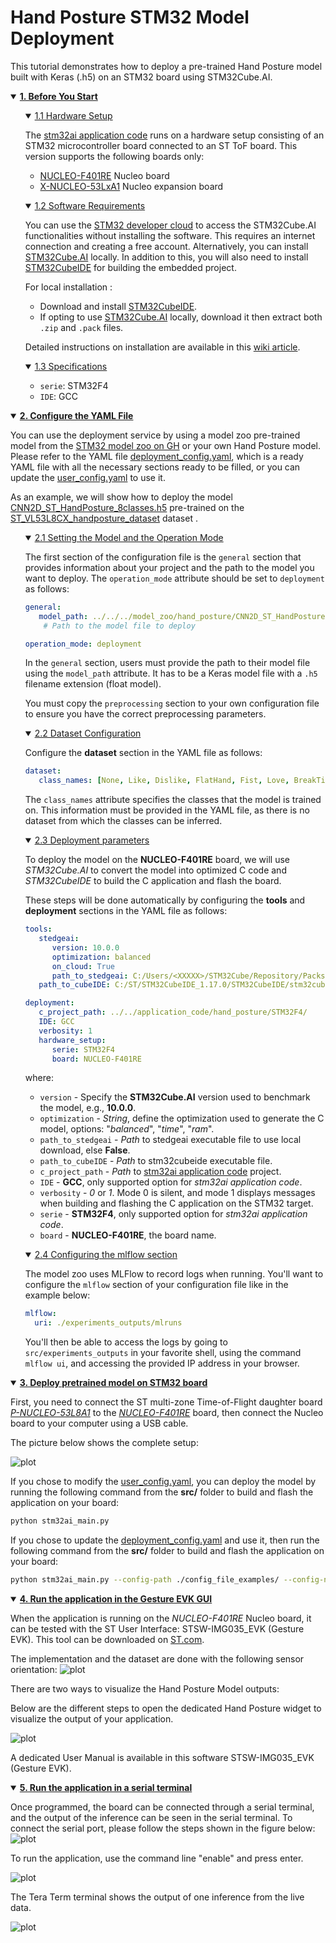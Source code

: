 # Hand Posture STM32 Model Deployment

This tutorial demonstrates how to deploy a pre-trained Hand Posture model built with Keras (.h5) on an STM32 board using STM32Cube.AI.


<details open><summary><a href="#1"><b>1. Before You Start</b></a></summary><a id="1"></a>
<ul><details open><summary><a href="#1-1">1.1 Hardware Setup</a></summary><a id="1-1"></a>

The [stm32ai application code](../../application_code/hand_posture/STM32F4/README.md) runs on a hardware setup consisting of an STM32 microcontroller board connected to an ST ToF board. This version supports the following boards only:

- [NUCLEO-F401RE](https://www.st.com/en/evaluation-tools/nucleo-f401re.html) Nucleo board
- [X-NUCLEO-53LxA1](https://www.st.com/en/ecosystems/x-nucleo-53l8a1.html) Nucleo expansion board

</details></ul>
<ul><details open><summary><a href="#1-2">1.2 Software Requirements</a></summary><a id="1-2"></a>

You can use the [STM32 developer cloud](https://stedgeai-dc.st.com/home) to access the STM32Cube.AI functionalities without installing the software. This requires an internet connection and creating a free account. Alternatively, you can install [STM32Cube.AI](https://www.st.com/en/embedded-software/x-cube-ai.html) locally. In addition to this, you will also need to install [STM32CubeIDE](https://www.st.com/en/development-tools/stm32cubeide.html) for building the embedded project.

For local installation :

- Download and install [STM32CubeIDE](https://www.st.com/en/development-tools/stm32cubeide.html).
- If opting to use [STM32Cube.AI](https://www.st.com/en/embedded-software/x-cube-ai.html) locally, download it then extract both `.zip` and `.pack` files.

Detailed instructions on installation are available in this [wiki article](https://wiki.st.com/stm32mcu/index.php?title=AI:How_to_install_STM32_model_zoo).

</details></ul>
<ul><details open><summary><a href="#1-3">1.3 Specifications</a></summary><a id="1-3"></a>

- `serie`: STM32F4
- `IDE`: GCC

</details></ul>
</details>
<details open><summary><a href="#2"><b>2. Configure the YAML File</b></a></summary><a id="2"></a>

You can use the deployment service by using a model zoo pre-trained model from the [STM32 model zoo on GH](../pretrained_models/README.md) or your own Hand Posture model. Please refer to the YAML file [deployment_config.yaml](../src/config_file_examples/deployment_config.yaml), which is a ready YAML file with all the necessary sections ready to be filled, or you can update the [user_config.yaml](../src/user_config.yaml) to use it.

As an example, we will show how to deploy the model [CNN2D_ST_HandPosture_8classes.h5](https://github.com/STMicroelectronics/stm32ai-modelzoo/hand_posture/CNN2D_ST_HandPosture/ST_pretrainedmodel_custom_dataset/ST_VL53L8CX_handposture_dataset/CNN2D_ST_HandPosture_8classes/) pre-trained on the [ST_VL53L8CX_handposture_dataset](../datasets/) dataset .

<ul><details open><summary><a href="#2-1">2.1 Setting the Model and the Operation Mode</a></summary><a id="2-1"></a>

The first section of the configuration file is the `general` section that provides information about your project and the path to the model you want to deploy. The `operation_mode` attribute should be set to `deployment` as follows:

```yaml
general:
   model_path: ../../../model_zoo/hand_posture/CNN2D_ST_HandPosture/ST_pretrainedmodel_custom_dataset/ST_VL53L8CX_handposture_dataset/CNN2D_ST_HandPosture_8classes/CNN2D_ST_HandPosture_8classes.h5
    # Path to the model file to deploy

operation_mode: deployment
```

In the `general` section, users must provide the path to their model file using the `model_path` attribute. It has to be a Keras model file with a `.h5` filename extension (float model).

You must copy the `preprocessing` section to your own configuration file to ensure you have the correct preprocessing parameters.

</details></ul>
<ul><details open><summary><a href="#2-2">2.2 Dataset Configuration</a></summary><a id="2-2"></a>

Configure the **dataset** section in the YAML file as follows:

```yaml
dataset:
   class_names: [None, Like, Dislike, FlatHand, Fist, Love, BreakTime, CrossHands]
```
The `class_names` attribute specifies the classes that the model is trained on. This information must be provided in the YAML file, as there is no dataset from which the classes can be inferred.

</details></ul>
<ul><details open><summary><a href="#2-3">2.3 Deployment parameters</a></summary><a id="2-3"></a>

To deploy the model on the **NUCLEO-F401RE** board, we will use *STM32Cube.AI* to convert the model into optimized C code and *STM32CubeIDE* to build the C application and flash the board.

These steps will be done automatically by configuring the **tools** and **deployment** sections in the YAML file as follows:

```yaml
tools:
   stedgeai:
      version: 10.0.0
      optimization: balanced
      on_cloud: True
      path_to_stedgeai: C:/Users/<XXXXX>/STM32Cube/Repository/Packs/STMicroelectronics/X-CUBE-AI/<*.*.*>/Utilities/windows/stedgeai.exe
   path_to_cubeIDE: C:/ST/STM32CubeIDE_1.17.0/STM32CubeIDE/stm32cubeide.exe

deployment:
   c_project_path: ../../application_code/hand_posture/STM32F4/
   IDE: GCC
   verbosity: 1
   hardware_setup:
      serie: STM32F4
      board: NUCLEO-F401RE
```

where:
- `version` - Specify the **STM32Cube.AI** version used to benchmark the model, e.g., **10.0.0**.
- `optimization` - *String*, define the optimization used to generate the C model, options: "*balanced*", "*time*", "*ram*".
- `path_to_stedgeai` - *Path* to stedgeai executable file to use local download, else **False**.
- `path_to_cubeIDE` - *Path* to stm32cubeide executable file.
- `c_project_path` - *Path* to [stm32ai application code](../../application_code/hand_posture/STM32F4/README.md) project.
- `IDE` - **GCC**, only supported option for *stm32ai application code*.
- `verbosity` - *0* or *1*. Mode 0 is silent, and mode 1 displays messages when building and flashing the C application on the STM32 target.
- `serie` - **STM32F4**, only supported option for *stm32ai application code*.
- `board` - **NUCLEO-F401RE**, the board name.

</details></ul>
<ul><details open><summary><a href="#2-4">2.4 Configuring the mlflow section</a></summary><a id="2-4"></a>

The model zoo uses MLFlow to record logs when running. You'll want to configure the `mlflow` section of your configuration file like in the example below:

```yaml
mlflow:
  uri: ./experiments_outputs/mlruns
```

You'll then be able to access the logs by going to `src/experiments_outputs` in your favorite shell, using the command `mlflow ui`, and accessing the provided IP address in your browser.

</details></ul>
</details>
<details open><summary><a href="#3"><b>3. Deploy pretrained model on STM32 board</b></a></summary><a id="3"></a>

First, you need to connect the ST multi-zone Time-of-Flight daughter board [*P-NUCLEO-53L8A1*](https://www.st.com/en/ecosystems/p-nucleo-53l8a1) to the [*NUCLEO-F401RE*](https://www.st.com/en/evaluation-tools/nucleo-f401re) board, then connect the Nucleo board to your computer using a USB cable.

The picture below shows the complete setup:

![plot](doc/img/hardware_setup.JPG)

If you chose to modify the [user_config.yaml](../src/user_config.yaml), you can deploy the model by running the following command from the **src/** folder to build and flash the application on your board:

```bash
python stm32ai_main.py 
```

If you chose to update the [deployment_config.yaml](../src/config_file_examples/deployment_config.yaml) and use it, then run the following command from the **src/** folder to build and flash the application on your board:

```bash
python stm32ai_main.py --config-path ./config_file_examples/ --config-name deployment_config.yaml
```

</details>
<details open><summary><a href="#4"><b>4. Run the application in the Gesture EVK GUI</b></a></summary><a id="4"></a>

When the application is running on the *NUCLEO-F401RE* Nucleo board, it can be tested with the ST User Interface: STSW-IMG035_EVK (Gesture EVK).
This tool can be downloaded on [ST.com](https://www.st.com/en/embedded-software/stsw-img035.html).

The implementation and the dataset are done with the following sensor orientation:
![plot](doc/img/sensor_orientation.JPG)

There are two ways to visualize the Hand Posture Model outputs:

Below are the different steps to open the dedicated Hand Posture widget to visualize the output of your application.

![plot](doc/img/hand_posture_widget.JPG)

A dedicated User Manual is available in this software STSW-IMG035_EVK (Gesture EVK).

</details>
<details open><summary><a href="#5"><b>5. Run the application in a serial terminal</b></a></summary><a id="5"></a>

Once programmed, the board can be connected through a serial terminal, and the output of the inference can be seen in the serial terminal. 
To connect the serial port, please follow the steps shown in the figure below:
![plot](doc/img/tera_term_connection.png)

To run the application, use the command line "enable" and press enter.

![plot](doc/img/getting_started_running.jpg)

The Tera Term terminal shows the output of one inference from the live data.

![plot](doc/img/application_running.JPG)

</details>
